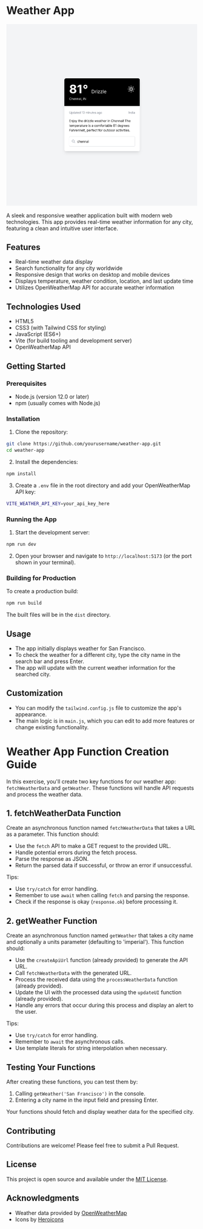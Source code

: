 # Weather App

![Weather App Screenshot](./public/cover.png "Weather App Interface")

A sleek and responsive weather application built with modern web technologies. This app provides real-time weather information for any city, featuring a clean and intuitive user interface.

## Features

- Real-time weather data display
- Search functionality for any city worldwide
- Responsive design that works on desktop and mobile devices
- Displays temperature, weather condition, location, and last update time
- Utilizes OpenWeatherMap API for accurate weather information

## Technologies Used

- HTML5
- CSS3 (with Tailwind CSS for styling)
- JavaScript (ES6+)
- Vite (for build tooling and development server)
- OpenWeatherMap API

## Getting Started

### Prerequisites

- Node.js (version 12.0 or later)
- npm (usually comes with Node.js)

### Installation

1. Clone the repository:

```bash
git clone https://github.com/yourusername/weather-app.git
cd weather-app
```

2. Install the dependencies:

```bash
npm install
```


3. Create a `.env` file in the root directory and add your OpenWeatherMap API key:

```bash
VITE_WEATHER_API_KEY=your_api_key_here
```

### Running the App

1. Start the development server:

```bash
npm run dev
```

2. Open your browser and navigate to `http://localhost:5173` (or the port shown in your terminal).

### Building for Production

To create a production build:

```bash
npm run build
```


The built files will be in the `dist` directory.

## Usage

- The app initially displays weather for San Francisco.
- To check the weather for a different city, type the city name in the search bar and press Enter.
- The app will update with the current weather information for the searched city.

## Customization

- You can modify the `tailwind.config.js` file to customize the app's appearance.
- The main logic is in `main.js`, which you can edit to add more features or change existing functionality.

# Weather App Function Creation Guide

In this exercise, you'll create two key functions for our weather app: `fetchWeatherData` and `getWeather`. These functions will handle API requests and process the weather data.

## 1. fetchWeatherData Function

Create an asynchronous function named `fetchWeatherData` that takes a URL as a parameter. This function should:

* Use the `fetch` API to make a GET request to the provided URL.
* Handle potential errors during the fetch process.
* Parse the response as JSON.
* Return the parsed data if successful, or throw an error if unsuccessful.

Tips:
* Use `try/catch` for error handling.
* Remember to use `await` when calling `fetch` and parsing the response.
* Check if the response is okay (`response.ok`) before processing it.

## 2. getWeather Function

Create an asynchronous function named `getWeather` that takes a city name and optionally a units parameter (defaulting to 'imperial'). This function should:

* Use the `createApiUrl` function (already provided) to generate the API URL.
* Call `fetchWeatherData` with the generated URL.
* Process the received data using the `processWeatherData` function (already provided).
* Update the UI with the processed data using the `updateUI` function (already provided).
* Handle any errors that occur during this process and display an alert to the user.

Tips:
* Use `try/catch` for error handling.
* Remember to `await` the asynchronous calls.
* Use template literals for string interpolation when necessary.

## Testing Your Functions

After creating these functions, you can test them by:

1. Calling `getWeather('San Francisco')` in the console.
2. Entering a city name in the input field and pressing Enter.

Your functions should fetch and display weather data for the specified city.

## Contributing

Contributions are welcome! Please feel free to submit a Pull Request.

## License

This project is open source and available under the [MIT License](LICENSE).

## Acknowledgments

- Weather data provided by [OpenWeatherMap](https://openweathermap.org/)
- Icons by [Heroicons](https://heroicons.com/)
